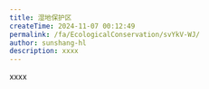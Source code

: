 ```yaml
---
title: 湿地保护区
createTime: 2024-11-07 00:12:49
permalink: /fa/EcologicalConservation/svYkV-WJ/
author: sunshang-hl
description: xxxx
---
```


xxxx